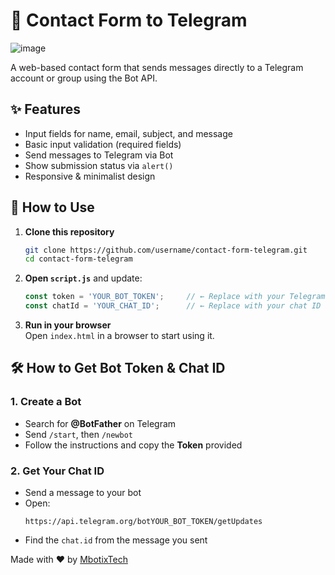 # 💬 Contact Form to Telegram
![image](https://github.com/user-attachments/assets/ad886f76-b5a8-4091-adeb-b4813bd07631)

A web-based contact form that sends messages directly to a Telegram account or group using the Bot API.

## ✨ Features
- Input fields for name, email, subject, and message  
- Basic input validation (required fields)  
- Send messages to Telegram via Bot  
- Show submission status via `alert()`  
- Responsive & minimalist design  

## 🚀 How to Use

1. **Clone this repository**  
   ```bash
   git clone https://github.com/username/contact-form-telegram.git
   cd contact-form-telegram
   ```

2. **Open `script.js`** and update:
   ```js
   const token = 'YOUR_BOT_TOKEN';     // ← Replace with your Telegram bot token
   const chatId = 'YOUR_CHAT_ID';      // ← Replace with your chat ID
   ```

3. **Run in your browser**  
   Open `index.html` in a browser to start using it.

## 🛠️ How to Get Bot Token & Chat ID

### 1. Create a Bot
- Search for **@BotFather** on Telegram  
- Send `/start`, then `/newbot`  
- Follow the instructions and copy the **Token** provided

### 2. Get Your Chat ID
- Send a message to your bot  
- Open:  
  ```
  https://api.telegram.org/botYOUR_BOT_TOKEN/getUpdates
  ```
- Find the `chat.id` from the message you sent

Made with ❤️ by [MbotixTech](https://github.com/mbotixtech)
